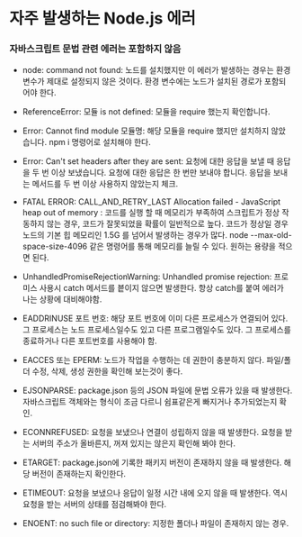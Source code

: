 # 자주 발생하는 Node.js 에러 
### 자바스크립트 문법 관련 에러는 포함하지 않음

* node: command not found: 노드를 설치했지만 이 에러가 발생하는 경우는 환경 변수가 제대로 설정되지 않은 것이다. 환경 변수에는 노드가
설치된 경로가 포함되어야 한다.
  
* ReferenceError: 모듈 is not defined: 모듈을 require 했는지 확인합니다.

* Error: Cannot find module 모듈명: 해당 모듈을 require 했지만 설치하지 않았습니다. npm i 명령어로 설치해야 한다.

* Error: Can't set headers after they are sent: 요청에 대한 응답을 보낼 때 응답을 두 번 이상 보냈습니다. 요청에 대한 응답은 한 번만 보내야 합니다.
응답을 보내는 메서드를 두 번 이상 사용하지 않았는지 체크.
  
* FATAL ERROR: CALL_AND_RETRY_LAST Allocation failed - JavaScript heap out of memory : 코드를 실행 할 때 메모리가 부족하여
스크립트가 정상 작동하지 않는 경우, 코드가 잘못되었을 확률이 일반적으로 높다. 코드가 정상일 경우 노드의 기본 힙 메모리인 1.5G 를 넘어서 발생하는
  경우가 많다. node --max-old-space-size-4096 같은 명령어를 통해 메모리를 늘릴 수 있다. 원하는 용량을 적으면 된다.
  
* UnhandledPromiseRejectionWarning: Unhandled promise rejection: 프로미스 사용시 catch 메서드를 븥이지 않으면 발생한다. 항상 
catch를 붙여 에러가 나는 상황에 대비해야함.
  
* EADDRINUSE 포트 번호: 해당 포트 번호에 이미 다른 프로세스가 연결되어 있다. 그 프로세스는 노드 프로세스일수도 있고
다른 프로그램일수도 있다. 그 프로세스를 종료하거나 다른 포트번호를 사용해야 함.
  
* EACCES 또는 EPERM: 노드가 작업을 수행하는 데 권한이 충분하지 않다. 파일/폴더 수정, 삭제, 생성 권한을 확인해 보는것이 좋다.

* EJSONPARSE: package.json 등의 JSON 파일에 문법 오류가 있을 때 발생한다. 자바스크립트 객체와는 형식이 조금 다르니 쉼표같은게 빠지거나 추가되었는지 확인.

* ECONNREFUSED: 요청을 보냈으나 연결이 성립하지 않을 때 발생한다. 요청을 받는 서버의 주소가 올바른지, 꺼져 있지는 않은지 확인해 봐야 한다.

* ETARGET: package.json에 기록한 패키지 버전이 존재하지 않을 때 발생한다. 해당 버전이 존재하는지 확인한다.

* ETIMEOUT: 요청을 보냈으나 응답이 일정 시간 내에 오지 않을 때 발생한다. 역시 요청을 받는 서버의 상태를 점검해봐야 한다.

* ENOENT: no such file or directory: 지정한 폴더나 파일이 존재하지 않는 경우.

